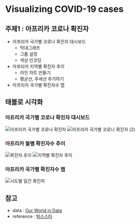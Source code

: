 # Visualizing COVID-19 cases
## 주제1 : **아프리카 코로나 확진자**
  - 아프리카 국가별 코로나 확진자 대시보드
    - 막대그래프
    - 그룹 설정
    - 색상 인코딩
  - 아프리카 지역별 확진자 추이
    - 라인 차트 만들기
    - 평균선, 추세선 추가하기
  - 아프리카 국가별 확진자수 맵
## 태블로 시각화
### 아프리카 국가별 코로나 확진자 대시보드
![아프리카 국가별 코로나 확진자](https://user-images.githubusercontent.com/88447983/181406896-ffdb730e-e435-483b-987c-89b8bbb3e992.png)
![아프리카 국가별 코로나 확진자 (2)](https://user-images.githubusercontent.com/88447983/181407992-850c379f-d56e-4df0-9678-29b7c451d808.png)
### 아프리카 월별 확진자수 추이
![확진자 추이](https://user-images.githubusercontent.com/88447983/181408108-f9e9484b-80f3-4d49-b55d-628737031651.png)
![지역별 확진자 추이](https://user-images.githubusercontent.com/88447983/181408167-d208db6a-e09c-4b09-b202-0b28a5fcea32.png)
### 아프리카 국가별 확진자수 맵
![시도별 일간 확진자](https://user-images.githubusercontent.com/88447983/181408247-4033bf74-b7a2-45eb-804e-55db6c882421.png)

## 참고
- data : [Our World in Data](https://ourworldindata.org/coronavirus-source-data)
- reference : [빅스스타](https://www.youtube.com/watch?v=IiGRhhhjAS8)
